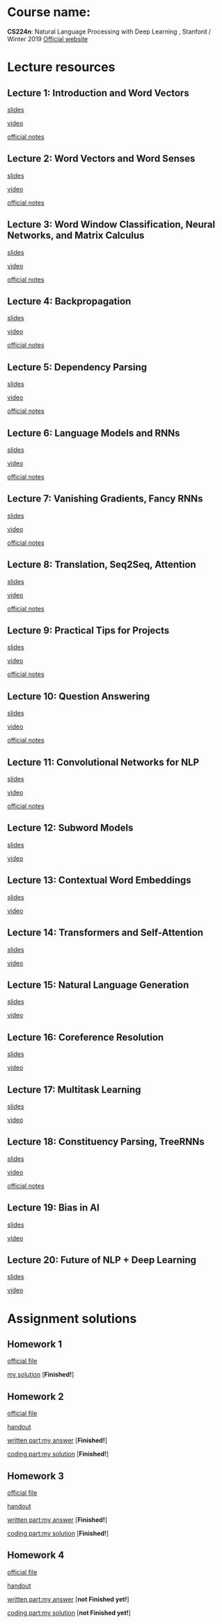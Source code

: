 # Course name:  
**CS224n**: Natural Language Processing with Deep Learning , Stanford / Winter 2019
[Official website](http://web.stanford.edu/class/cs224n/)

# Lecture resources

## Lecture 1: Introduction and Word Vectors
[slides](http://web.stanford.edu/class/cs224n/slides/cs224n-2019-lecture01-wordvecs1.pdf)

[video](https://www.youtube.com/watch?v=8rXD5-xhemo)

[official notes](http://web.stanford.edu/class/cs224n/readings/cs224n-2019-notes01-wordvecs1.pdf)

## Lecture 2: Word Vectors and Word Senses
[slides](http://web.stanford.edu/class/cs224n/slides/cs224n-2019-lecture02-wordvecs2.pdf)

[video](https://www.youtube.com/watch?v=kEMJRjEdNzM&list=PLoROMvodv4rOhcuXMZkNm7j3fVwBBY42z&index=2)

[official notes](http://web.stanford.edu/class/cs224n/readings/cs224n-2019-notes02-wordvecs2.pdf)

## Lecture 3: Word Window Classification, Neural Networks, and Matrix Calculus 
[slides](http://web.stanford.edu/class/cs224n/slides/cs224n-2019-lecture03-neuralnets.pdf)

[video](https://www.youtube.com/watch?v=8CWyBNX6eDo)

[official notes](http://web.stanford.edu/class/cs224n/readings/cs224n-2019-notes03-neuralnets.pdf)

## Lecture 4: Backpropagation 
[slides](http://web.stanford.edu/class/cs224n/slides/cs224n-2019-lecture04-backprop.pdf)

[video](https://www.youtube.com/watch?v=yLYHDSv-288&list=PLoROMvodv4rOhcuXMZkNm7j3fVwBBY42z&index=4)

[official notes](http://web.stanford.edu/class/cs224n/readings/cs224n-2019-notes03-neuralnets.pdf)


## Lecture 5: Dependency Parsing
[slides](http://web.stanford.edu/class/cs224n/slides/cs224n-2019-lecture05-dep-parsing.pdf)

[video](https://www.youtube.com/watch?v=nC9_RfjYwqA&list=PLoROMvodv4rOhcuXMZkNm7j3fVwBBY42z&index=5)

[official notes](http://web.stanford.edu/class/cs224n/readings/cs224n-2019-notes04-dependencyparsing.pdf)

## Lecture 6: Language Models and RNNs
[slides](http://web.stanford.edu/class/cs224n/slides/cs224n-2019-lecture06-rnnlm.pdf)

[video](https://www.youtube.com/watch?v=iWea12EAu6U&list=PLoROMvodv4rOhcuXMZkNm7j3fVwBBY42z&index=6)

[official notes](http://web.stanford.edu/class/cs224n/readings/cs224n-2019-notes05-LM_RNN.pdf)

## Lecture 7: Vanishing Gradients, Fancy RNNs
[slides](http://web.stanford.edu/class/cs224n/slides/cs224n-2019-lecture07-fancy-rnn.pdf)

[video](https://www.youtube.com/watch?v=QEw0qEa0E50&list=PLoROMvodv4rOhcuXMZkNm7j3fVwBBY42z&index=7)

[official notes](http://web.stanford.edu/class/cs224n/readings/cs224n-2019-notes05-LM_RNN.pdf)

## Lecture 8: Translation, Seq2Seq, Attention
[slides](http://web.stanford.edu/class/cs224n/slides/cs224n-2019-lecture08-nmt.pdf)

[video](https://www.youtube.com/watch?v=7m6noV5-l1E&list=PLoROMvodv4rOhcuXMZkNm7j3fVwBBY42z&index=8)

[official notes](http://web.stanford.edu/class/cs224n/readings/cs224n-2019-notes06-NMT_seq2seq_attention.pdf)

## Lecture 9: Practical Tips for Projects
[slides](http://web.stanford.edu/class/cs224n/slides/cs224n-2019-lecture09-final-projects.pdf)

[video](https://www.youtube.com/watch?v=fyqm8fRDgl0&list=PLoROMvodv4rOhcuXMZkNm7j3fVwBBY42z&index=9)

[official notes](http://web.stanford.edu/class/cs224n/readings/final-project-practical-tips.pdf)

## Lecture 10: Question Answering
[slides](http://web.stanford.edu/class/cs224n/slides/cs224n-2019-lecture10-QA.pdf)

[video](https://www.youtube.com/watch?v=yIdF-17HwSk&list=PLoROMvodv4rOhcuXMZkNm7j3fVwBBY42z&index=10)

[official notes](http://web.stanford.edu/class/cs224n/readings/cs224n-2019-notes07-QA.pdf)

## Lecture 11: Convolutional Networks for NLP
[slides](http://web.stanford.edu/class/cs224n/slides/cs224n-2019-lecture11-convnets.pdf)

[video](https://www.youtube.com/watch?v=EAJoRA0KX7I&list=PLoROMvodv4rOhcuXMZkNm7j3fVwBBY42z&index=11)

[official notes](http://web.stanford.edu/class/cs224n/readings/cs224n-2019-notes08-CNN.pdf)

## Lecture 12: Subword Models
[slides](http://web.stanford.edu/class/cs224n/slides/cs224n-2019-lecture12-subwords.pdf)

[video](https://www.youtube.com/watch?v=9oTHFx0Gg3Q&list=PLoROMvodv4rOhcuXMZkNm7j3fVwBBY42z&index=12)

## Lecture 13: Contextual Word Embeddings
[slides](http://web.stanford.edu/class/cs224n/slides/cs224n-2019-lecture13-contextual-representations.pdf)

[video](https://www.youtube.com/watch?v=S-CspeZ8FHc&list=PLoROMvodv4rOhcuXMZkNm7j3fVwBBY42z&index=13)

## Lecture 14: Transformers and Self-Attention
[slides](http://web.stanford.edu/class/cs224n/slides/cs224n-2019-lecture14-transformers.pdf)

[video](https://www.youtube.com/watch?v=5vcj8kSwBCY&list=PLoROMvodv4rOhcuXMZkNm7j3fVwBBY42z&index=14)

## Lecture 15: Natural Language Generation
[slides](http://web.stanford.edu/class/cs224n/slides/cs224n-2019-lecture15-nlg.pdf)

[video](https://www.youtube.com/watch?v=4uG1NMKNWCU&list=PLoROMvodv4rOhcuXMZkNm7j3fVwBBY42z&index=15)

## Lecture 16: Coreference Resolution
[slides](http://web.stanford.edu/class/cs224n/slides/cs224n-2019-lecture16-coref.pdf)

[video](https://www.youtube.com/watch?v=i19m4GzBhfc&list=PLoROMvodv4rOhcuXMZkNm7j3fVwBBY42z&index=16)

## Lecture 17: Multitask Learning
[slides](http://web.stanford.edu/class/cs224n/slides/cs224n-2019-lecture17-multitask.pdf)

[video](https://www.youtube.com/watch?v=M8dsZsEtEsg&list=PLoROMvodv4rOhcuXMZkNm7j3fVwBBY42z&index=17)

## Lecture 18: Constituency Parsing, TreeRNNs
[slides](http://web.stanford.edu/class/cs224n/slides/cs224n-2019-lecture18-TreeRNNs.pdf)

[video](https://www.youtube.com/watch?v=6Z4A3RSf-HY&list=PLoROMvodv4rOhcuXMZkNm7j3fVwBBY42z&index=18)

[official notes](http://web.stanford.edu/class/cs224n/readings/cs224n-2019-notes09-RecursiveNN_constituencyparsing.pdf)

## Lecture 19: Bias in AI
[slides](http://web.stanford.edu/class/cs224n/slides/cs224n-2019-lecture19-bias.pdf)

[video](https://www.youtube.com/watch?v=XR8YSRcuVLE&list=PLoROMvodv4rOhcuXMZkNm7j3fVwBBY42z&index=19)

## Lecture 20: Future of NLP + Deep Learning
[slides](http://web.stanford.edu/class/cs224n/slides/cs224n-2019-lecture20-future.pdf)

[video](https://www.youtube.com/watch?v=3wWZBGN-iX8&list=PLoROMvodv4rOhcuXMZkNm7j3fVwBBY42z&index=20)

# Assignment solutions

## Homework 1
[official file](https://github.com/lrs1353281004/CS224n_learning_notes/tree/master/homework_official/homework1)

[my solution](https://github.com/lrs1353281004/CS224n_learning_notes/tree/master/homework_my_solution/homework1) [**Finished!**]

## Homework 2
[official file](https://github.com/lrs1353281004/CS224n_learning_notes/tree/master/homework_official/homework2)

[handout](http://web.stanford.edu/class/cs224n/assignments/a2.pdf)

[written part:my answer](https://github.com/lrs1353281004/CS224n_winter2019_notes_and_assignments/blob/master/homework_my_solution/homework2/written_part.pdf) [**Finished!**]

[coding part:my solution](https://github.com/lrs1353281004/CS224n_learning_notes/tree/master/homework_my_solution/homework2) [**Finished!**]

## Homework 3
[official file](https://github.com/lrs1353281004/CS224n_winter2019_notes_and_assignments/tree/master/homework_official/homework3)

[handout](http://web.stanford.edu/class/cs224n/assignments/a3.pdf)

[written part:my answer](https://github.com/lrs1353281004/CS224n_winter2019_notes_and_assignments/blob/master/homework_my_solution/homework3/written_part.md) [**Finished!**]

[coding part:my solution](https://github.com/lrs1353281004/CS224n_winter2019_notes_and_assignments/tree/master/homework_my_solution/homework3) [**Finished!**]

## Homework 4
[official file](https://github.com/lrs1353281004/CS224n_winter2019_notes_and_assignments/tree/master/homework_official/homework4)

[handout](http://web.stanford.edu/class/cs224n/assignments/a4.pdf)

[written part:my answer]() [**not Finished yet!**]

[coding part:my solution](https://github.com/lrs1353281004/CS224n_winter2019_notes_and_assignments/tree/master/homework_my_solution/homework4) [**not Finished yet!**]
